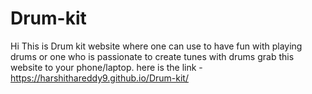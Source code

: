 # Drum-kit

Hi
This is Drum kit website where one can use to have fun with playing drums or one who is passionate to create tunes with drums grab this website to your phone/laptop.
here is the link - https://harshithareddy9.github.io/Drum-kit/
